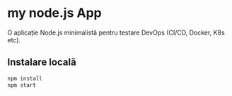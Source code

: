 
# my node.js App

O aplicație Node.js minimalistă pentru testare DevOps (CI/CD, Docker, K8s etc).

## Instalare locală

```bash
npm install
npm start

